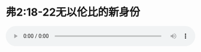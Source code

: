 # 弗2:18-22无以伦比的新身份

<audio style="width: 100%;" preload="false" controls controlslist="nodownload"><source src="//cdn.simai.ml/audio/mp3/old/12314.mp3" type="audio/mpeg">Your browser does not support the audio element.</audio>


